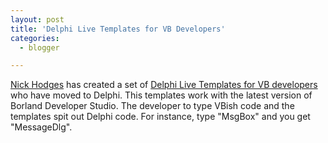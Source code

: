 ```yaml
---
layout: post
title: 'Delphi Live Templates for VB Developers'
categories:
  - blogger

---
```


[Nick Hodges](http://www.lemanix.com/nickblog/default.aspx) has created a set of [Delphi Live Templates for VB developers](http://www.lemanix.com/nickblog/PermaLink,guid,e407798f-32bd-43cb-96d9-e1f5b04ae316.aspx) who have moved to Delphi.  This templates work with the latest version of Borland Developer Studio.  The developer to type VBish code and the templates spit out Delphi code.  For instance, type "MsgBox" and you get "MessageDlg".
